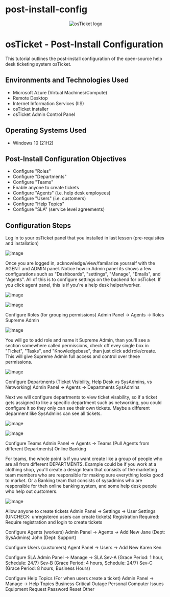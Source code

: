 # post-install-config
<p align="center">
<img src="https://i.imgur.com/Clzj7Xs.png" alt="osTicket logo"/>
</p>

<h1>osTicket - Post-Install Configuration</h1>
This tutorial outlines the post-install configuration of the open-source help desk ticketing system osTicket.<br />



<h2>Environments and Technologies Used</h2>

- Microsoft Azure (Virtual Machines/Compute)
- Remote Desktop
- Internet Information Services (IIS)
- osTicket installer
- osTicket Admin Control Panel

<h2>Operating Systems Used </h2>

- Windows 10</b> (21H2)

<h2>Post-Install Configuration Objectives</h2>

- Configure "Roles"
- Configure "Departments"
- Configure "Teams"
- Enable anyone to create tickets 
- Configure "Agents" (i.e. help desk employees)
- Configure "Users" (i.e. customers)
- Configure "Help Topics"
- Configure "SLA" (service level agreements)

<h2>Configuration Steps</h2>

Log in to your osTicket panel that you installed in last lesson (pre-requisites and installation)

![image](https://github.com/user-attachments/assets/c50351f7-58c0-4db7-b4ae-27a6e744a814)


Once you are logged in, acknowledge/view/familarize yourself with the AGENT and ADMIN panel.
Notice how in Admin panel its shows a few configurations such as "Dashboards", "settings", "Manage", "Emails", and "Agents".
All of this is to configure settings on the backend for osTicket. If you click agent panel, this is if you're a help desk helper/worker.

![image](https://github.com/user-attachments/assets/03b1e98f-9a50-41ad-9d6e-18849ecd938d)

![image](https://github.com/user-attachments/assets/02a4ff62-eaad-4a58-9593-462b7ce9799f)


Configure Roles (for grouping permissions)
Admin Panel -> Agents -> Roles
Supreme Admin

![image](https://github.com/user-attachments/assets/71d1f311-4d71-4d86-bb10-052bdaf8790f)

You will go to add role and name it Supreme Admin, than you'll see a section somewhere called permissions, check off evey single box in "Ticket", "Tasks", and "Knowledgebase",
than just click add role/create. This will give Supreme Admin full access and control over these permissions.

![image](https://github.com/user-attachments/assets/a310c354-25ed-49c3-8e3c-5bbd746f1044)



Configure Departments (Ticket Visibility, Help Desk vs SysAdmins, vs Networking)
Admin Panel -> Agents -> Departments
SysAdmins

Next we will configure departments to view ticket visability, so if a ticket gets assigned to like a specific department 
such as networking, you could configure it so they only can see their own tickets. Maybe a different deparment like SysAdmins can see all tickets.

![image](https://github.com/user-attachments/assets/63f812b3-0dad-4bb7-82b1-759505a2e568)


![image](https://github.com/user-attachments/assets/83eb04c1-da75-49ed-ae5d-7450e5eb4c60)



Configure Teams
Admin Panel -> Agents -> Teams (Pull Agents from different Departments)
Online Banking

For teams, the whole point is if you want create like a group of people who are all from different DEPARTMENTS. Example could be if you work at a clothing shop, you'll create a design team that consists of the marketing team members who are responsible for making sure everything looks good to market. Or a Banking team that consists of sysadmins who are responsible for theh online banking system, and some help desk people who help out customers.

![image](https://github.com/user-attachments/assets/8d13a6f4-386e-4d9d-bf24-295655dfdd10)


Allow anyone to create tickets
Admin Panel -> Settings -> User Settings (UNCHECK: unregistered users can create tickets)
Registration Required: Require registration and login to create tickets 

Configure Agents (workers)
Admin Panel -> Agents -> Add New
Jane (Dept: SysAdmins)
John (Dept: Support)

Configure Users (customers)
Agent Panel -> Users -> Add New
Karen
Ken

Configure SLA
Admin Panel -> Manage -> SLA
Sev-A (Grace Period: 1 hour, Schedule: 24/7)
Sev-B (Grace Period: 4 hours, Schedule: 24/7)
Sev-C (Grace Period: 8 hours, Business Hours)

Configure Help Topics (For when users create a ticket)
Admin Panel -> Manage -> Help Topics
Business Critical Outage
Personal Computer Issues
Equipment Request
Password Reset
Other




